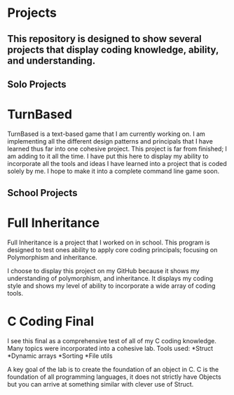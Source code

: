 # Projects
## This repository is designed to show several projects that display coding knowledge, ability, and understanding.
## **Solo Projects**
# **TurnBased**
TurnBased is a text-based game that I am currently working on. I am implementing all the different design patterns and principals that I have learned thus far into one cohesive project. This project is far from finished; I am adding to it all the time. I have put this here to display my ability to incorporate all the tools and ideas I have learned into a project that is coded solely by me. I hope to make it into a complete command line game soon.


## **School Projects**
# **Full Inheritance**
Full Inheritance is a project that I worked on in school. This program is designed to test ones ability to apply core coding principals; focusing on Polymorphism and inheritance. 

I choose to display this project on my GitHub because it shows my understanding of polymorphism, and inheritance.
It displays my coding style and shows my level of ability to incorporate a wide array of coding tools.

# **C Coding Final**

I see this final as a comprehensive test of all of my C coding knowledge. Many topics were incorporated into a cohesive lab.
Tools used:
*Struct
*Dynamic arrays
*Sorting
*File utils

A key goal of the lab is to create the foundation of an object in C. C is the foundation of all programming languages, it does not strictly
have Objects but you can arrive at something similar with clever use of Struct.
